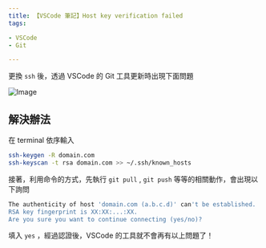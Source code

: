```yaml
---
title: 【VSCode 筆記】Host key verification failed
tags:

- VSCode
- Git

---
```

更換 `ssh` 後，透過 VSCode 的 Git 工具更新時出現下面問題

![Image](https://i.imgur.com/o6U1Wuk.png)

## 解決辦法

在 terminal 依序輸入

``` bash
ssh-keygen -R domain.com
ssh-keyscan -t rsa domain.com >> ~/.ssh/known_hosts
```

接著，利用命令的方式，先執行 `git pull` , `git push` 等等的相關動作，會出現以下詢問

``` bash
The authenticity of host 'domain.com (a.b.c.d)' can't be established.
RSA key fingerprint is XX:XX:...:XX.
Are you sure you want to continue connecting (yes/no)?
```

填入 `yes` ，經過認證後，VSCode 的工具就不會再有以上問題了！
